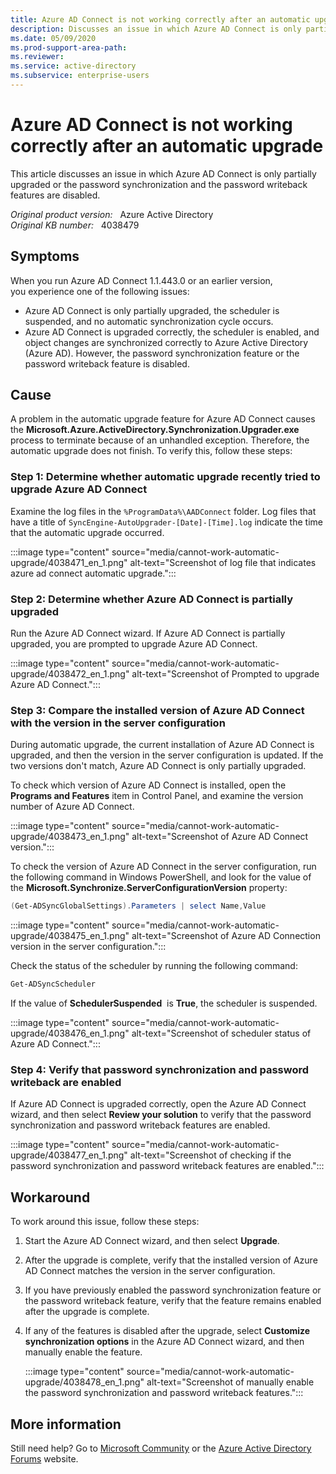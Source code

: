 ```yaml
---
title: Azure AD Connect is not working correctly after an automatic upgrade
description: Discusses an issue in which Azure AD Connect is only partially upgraded or the password synchronization and the password writeback features are disabled. Provides a workaround.
ms.date: 05/09/2020
ms.prod-support-area-path: 
ms.reviewer: 
ms.service: active-directory
ms.subservice: enterprise-users
---
```

# Azure AD Connect is not working correctly after an automatic upgrade

This article discusses an issue in which Azure AD Connect is only partially upgraded or the password synchronization and the password writeback features are disabled.

_Original product version:_ &nbsp; Azure Active Directory  
_Original KB number:_ &nbsp; 4038479

## Symptoms

When you run Azure AD Connect 1.1.443.0 or an earlier version, you experience one of the following issues:

- Azure AD Connect is only partially upgraded, the scheduler is suspended, and no automatic synchronization cycle occurs.
- Azure AD Connect is upgraded correctly, the scheduler is enabled, and object changes are synchronized correctly to Azure Active Directory (Azure AD). However, the password synchronization feature or the password writeback feature is disabled.

## Cause

A problem in the automatic upgrade feature for Azure AD Connect causes the **Microsoft.Azure.ActiveDirectory.Synchronization.Upgrader.exe** process to terminate because of an unhandled exception. Therefore, the automatic upgrade does not finish. To verify this, follow these steps:

### Step 1: Determine whether automatic upgrade recently tried to upgrade Azure AD Connect

Examine the log files in the `%ProgramData%\AADConnect` folder. Log files that have a title of `SyncEngine-AutoUpgrader-[Date]-[Time].log` indicate the time that the automatic upgrade occurred.

:::image type="content" source="media/cannot-work-automatic-upgrade/4038471_en_1.png" alt-text="Screenshot of log file that indicates azure ad connect automatic upgrade.":::

### Step 2: Determine whether Azure AD Connect is partially upgraded

Run the Azure AD Connect wizard. If Azure AD Connect is partially upgraded, you are prompted to upgrade Azure AD Connect.

:::image type="content" source="media/cannot-work-automatic-upgrade/4038472_en_1.png" alt-text="Screenshot of Prompted to upgrade Azure AD Connect.":::

### Step 3: Compare the installed version of Azure AD Connect with the version in the server configuration

During automatic upgrade, the current installation of Azure AD Connect is upgraded, and then the version in the server configuration is updated. If the two versions don't match, Azure AD Connect is only partially upgraded.

To check which version of Azure AD Connect is installed, open the **Programs and Features** item in Control Panel, and examine the version number of Azure AD Connect.

:::image type="content" source="media/cannot-work-automatic-upgrade/4038473_en_1.png" alt-text="Screenshot of Azure AD Connect version.":::

To check the version of Azure AD Connect in the server configuration, run the following command in Windows PowerShell, and look for the value of the **Microsoft.Synchronize.ServerConfigurationVersion** property:

```powershell
(Get-ADSyncGlobalSettings).Parameters | select Name,Value
```

:::image type="content" source="media/cannot-work-automatic-upgrade/4038475_en_1.png" alt-text="Screenshot of Azure AD Connection version in the server configuration.":::

Check the status of the scheduler by running the following command:

```powershell
Get-ADSyncScheduler
```

If the value of **SchedulerSuspended**  is **True**, the scheduler is suspended.

:::image type="content" source="media/cannot-work-automatic-upgrade/4038476_en_1.png" alt-text="Screenshot of scheduler status of Azure AD Connect.":::

### Step 4: Verify that password synchronization and password writeback are enabled

If Azure AD Connect is upgraded correctly, open the Azure AD Connect wizard, and then select **Review your solution** to verify that the password synchronization and password writeback features are enabled.

:::image type="content" source="media/cannot-work-automatic-upgrade/4038477_en_1.png" alt-text="Screenshot of checking if the password synchronization and password writeback features are enabled.":::

## Workaround

To work around this issue, follow these steps:

1. Start the Azure AD Connect wizard, and then select **Upgrade**.
2. After the upgrade is complete, verify that the installed version of Azure AD Connect matches the version in the server configuration.
3. If you have previously enabled the password synchronization feature or the password writeback feature, verify that the feature remains enabled after the upgrade is complete.
4. If any of the features is disabled after the upgrade, select **Customize synchronization options** in the Azure AD Connect wizard, and then manually enable the feature.

    :::image type="content" source="media/cannot-work-automatic-upgrade/4038478_en_1.png" alt-text="Screenshot of manually enable the password synchronization and password writeback features.":::

## More information

Still need help? Go to [Microsoft Community](https://answers.microsoft.com/) or the [Azure Active Directory Forums](https://social.msdn.microsoft.com/Forums/en-US/home?forum=windowsazuread) website.
